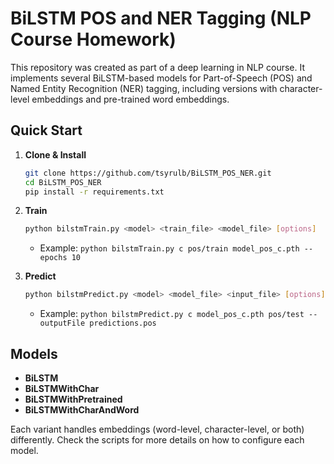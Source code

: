 # BiLSTM POS and NER Tagging (NLP Course Homework)

This repository was created as part of a deep learning in NLP course. It implements several BiLSTM-based models for Part-of-Speech (POS) and Named Entity Recognition (NER) tagging, including versions with character-level embeddings and pre-trained word embeddings.

## Quick Start

1. **Clone & Install**  
   ```bash
   git clone https://github.com/tsyrulb/BiLSTM_POS_NER.git
   cd BiLSTM_POS_NER
   pip install -r requirements.txt
   ```

2. **Train**  
   ```bash
   python bilstmTrain.py <model> <train_file> <model_file> [options]
   ```
   - Example: `python bilstmTrain.py c pos/train model_pos_c.pth --epochs 10`

3. **Predict**  
   ```bash
   python bilstmPredict.py <model> <model_file> <input_file> [options]
   ```
   - Example: `python bilstmPredict.py c model_pos_c.pth pos/test --outputFile predictions.pos`

## Models

- **BiLSTM**  
- **BiLSTMWithChar**  
- **BiLSTMWithPretrained**  
- **BiLSTMWithCharAndWord**  

Each variant handles embeddings (word-level, character-level, or both) differently. Check the scripts for more details on how to configure each model.
